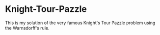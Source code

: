 # Knight-Tour-Pazzle
This is my solution of the very famous Knight's Tour Pazzle problem using the Warnsdorff's rule.
